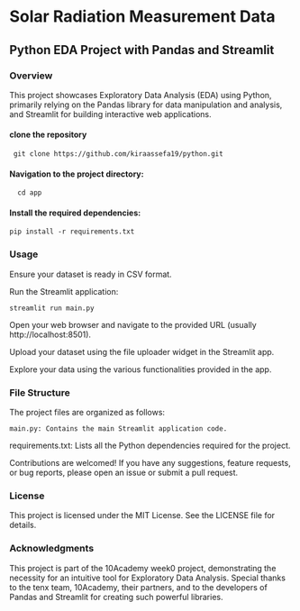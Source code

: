 # Solar Radiation Measurement Data

## Python EDA Project with Pandas and Streamlit

### Overview

This project showcases Exploratory Data Analysis (EDA) using Python, primarily relying on the Pandas library for data manipulation and analysis, and Streamlit for building interactive web applications.

#### clone the repository

     git clone https://github.com/kiraassefa19/python.git

#### Navigation to the project directory:

      cd app

#### Install the required dependencies:

    pip install -r requirements.txt

### Usage

Ensure your dataset is ready in CSV format.

Run the Streamlit application:

    streamlit run main.py

Open your web browser and navigate to the provided URL (usually http://localhost:8501).

Upload your dataset using the file uploader widget in the Streamlit app.

Explore your data using the various functionalities provided in the app.

### File Structure

The project files are organized as follows:

    main.py: Contains the main Streamlit application code.

requirements.txt: Lists all the Python dependencies required for the project.

Contributions are welcomed! If you have any suggestions, feature requests, or bug reports, please open an issue or submit a pull request.

### License

This project is licensed under the MIT License. See the LICENSE file for details.

### Acknowledgments

This project is part of the 10Academy week0 project, demonstrating the necessity for an intuitive tool for Exploratory Data Analysis. Special thanks to the tenx team, 10Academy, their partners, and to the developers of Pandas and Streamlit for creating such powerful libraries.
